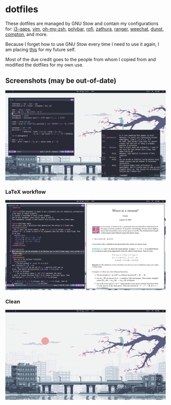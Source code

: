 # dotfiles

These dotfiles are managed by GNU Stow and contain my configurations for:
[i3-gaps](https://github.com/Airblader/i3), [vim](https://www.vim.org/), [oh-my-zsh](https://github.com/ohmyzsh/ohmyzsh), [polybar](https://github.com/polybar/polybar), [rofi](https://github.com/davatorium/rofi), [zathura](https://pwmt.org/projects/zathura/), [ranger](https://github.com/ranger/ranger), [weechat](https://weechat.org/), [dunst](https://github.com/dunst-project/dunst), [compton](https://github.com/chjj/compton), and more.


Because I forget how to use GNU Stow every time I need to use it again, I am placing [this](https://alexpearce.me/2016/02/managing-dotfiles-with-stow/) for my future self.

Most of the due credit goes to the people from whom I copied from and modified the dotfiles for my own use.

## Screenshots (may be out-of-date)

![](screen.png)

### LaTeX workflow
![](texing.png)

### Clean
![](clean.png)
